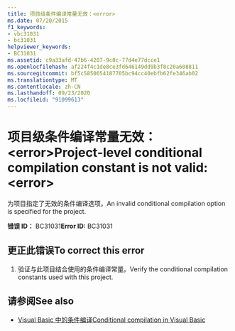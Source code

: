 ```yaml
---
title: 项目级条件编译常量无效：<error>
ms.date: 07/20/2015
f1_keywords:
- vbc31031
- bc31031
helpviewer_keywords:
- BC31031
ms.assetid: c9a33afd-47b6-4207-9c0c-77d4e77dcce1
ms.openlocfilehash: af224f4c1de8ce3fd646149dd9b3f8c20a608811
ms.sourcegitcommit: bf5c5850654187705bc94cc40ebfb62fe346ab02
ms.translationtype: MT
ms.contentlocale: zh-CN
ms.lasthandoff: 09/23/2020
ms.locfileid: "91099613"
---
```

# <a name="project-level-conditional-compilation-constant-is-not-valid-error"></a><span data-ttu-id="ac49a-102">项目级条件编译常量无效：\<error></span><span class="sxs-lookup"><span data-stu-id="ac49a-102">Project-level conditional compilation constant is not valid: \<error></span></span>

<span data-ttu-id="ac49a-103">为项目指定了无效的条件编译选项。</span><span class="sxs-lookup"><span data-stu-id="ac49a-103">An invalid conditional compilation option is specified for the project.</span></span>  
  
 <span data-ttu-id="ac49a-104">**错误 ID：** BC31031</span><span class="sxs-lookup"><span data-stu-id="ac49a-104">**Error ID:** BC31031</span></span>  
  
## <a name="to-correct-this-error"></a><span data-ttu-id="ac49a-105">更正此错误</span><span class="sxs-lookup"><span data-stu-id="ac49a-105">To correct this error</span></span>  
  
1. <span data-ttu-id="ac49a-106">验证与此项目结合使用的条件编译常量。</span><span class="sxs-lookup"><span data-stu-id="ac49a-106">Verify the conditional compilation constants used with this project.</span></span>  
  
## <a name="see-also"></a><span data-ttu-id="ac49a-107">请参阅</span><span class="sxs-lookup"><span data-stu-id="ac49a-107">See also</span></span>

- [<span data-ttu-id="ac49a-108">Visual Basic 中的条件编译</span><span class="sxs-lookup"><span data-stu-id="ac49a-108">Conditional compilation in Visual Basic</span></span>](../programming-guide/program-structure/conditional-compilation.md)
